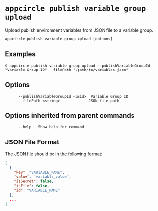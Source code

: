 # `appcircle publish variable group upload`

Upload publish environment variables from JSON file to a variable group.

```plaintext
appcircle publish variable group upload [options]
```

## Examples

```plaintext
$ appcircle publish variable group upload --publishVariableGroupId "Variable Group ID" --filePath "/path/to/variables.json"
```
         
## Options

```plaintext
      --publishVariableGroupId <uuid>  Variable Group ID
      --filePath <string>             JSON file path
```                       

## Options inherited from parent commands

```plaintext
      --help   Show help for command
```

## JSON File Format

The JSON file should be in the following format:

```json
[
  {
    "key": "VARIABLE_NAME",
    "value": "variable_value",
    "isSecret": false,
    "isFile": false,
    "id": "VARIABLE_NAME"
  },
  ...
]
``` 
